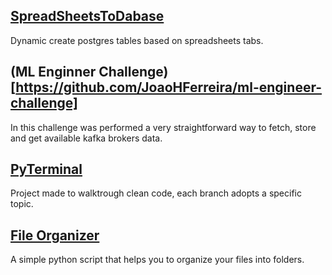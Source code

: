 ## [SpreadSheetsToDabase](https://github.com/JoaoHFerreira/SpreadSheetToDatabase)
Dynamic create postgres tables based on spreadsheets tabs.

## (ML Enginner Challenge)[https://github.com/JoaoHFerreira/ml-engineer-challenge]
In this challenge was performed a very straightforward way to fetch, store and get available kafka brokers data.

## [PyTerminal](https://github.com/JoaoHFerreira/pyTerminal)
Project made to walktrough clean code, each branch adopts a specific topic.

## [File Organizer](https://github.com/JoaoHFerreira/FileOrganizer)
A simple python script that helps you to organize your files into folders.
